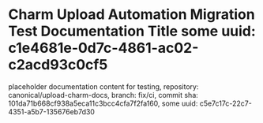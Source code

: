 # Charm Upload Automation Migration Test Documentation Title some uuid: c1e4681e-0d7c-4861-ac02-c2acd93c0cf5
 placeholder documentation content for testing,  repository: canonical/upload-charm-docs,  branch: fix/ci,  commit sha: 101da71b668cf938a5eca11c3bcc4cfa7f2fa160,  some uuid: c5e7c17c-22c7-4351-a5b7-135676eb7d30